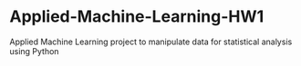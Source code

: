 # Applied-Machine-Learning-HW1
Applied Machine Learning project to manipulate data for statistical analysis using Python
